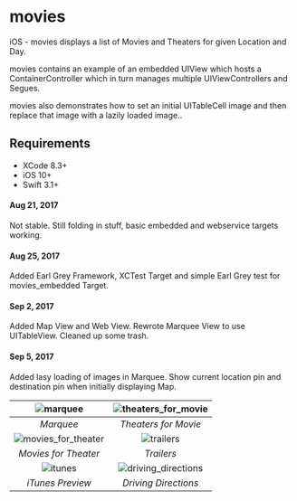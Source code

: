 # movies
iOS - movies displays a list of Movies and Theaters for given Location and Day.

movies contains an example of an embedded UIView which hosts a ContainerController which in turn manages multiple UIViewControllers and Segues.

movies also demonstrates how to set an initial UITableCell image and then replace that image with a lazily loaded image..

## Requirements

- XCode 8.3+
- iOS 10+
- Swift 3.1+


#### Aug 21, 2017
Not stable. Still folding in stuff, basic embedded and webservice targets working.

#### Aug 25, 2017
Added Earl Grey Framework, XCTest Target and simple Earl Grey test for movies_embedded Target.

#### Sep 2, 2017
Added Map View and Web View. Rewrote Marquee View to use UITableView. Cleaned up some trash.

#### Sep 5, 2017
Added lasy loading of images in Marquee. Show current location pin and destination pin when initially displaying Map.


![marquee](https://user-images.githubusercontent.com/4106530/30089364-21c7bf20-9261-11e7-823b-794557a4c284.png "Marquee") | ![theaters_for_movie](https://user-images.githubusercontent.com/4106530/30089368-253cb67e-9261-11e7-8bad-536ca0fc31bd.png "Theaters for Movie") |
:-------------------------:|:-------------------------:
*Marquee* | *Theaters for Movie* |
![movies_for_theater](https://user-images.githubusercontent.com/4106530/30089370-270bd368-9261-11e7-9a6a-29d667dc1e56.png "Movies for Theater") | ![trailers](https://user-images.githubusercontent.com/4106530/30089375-2a1f555c-9261-11e7-923d-22cbc7bf42b7.png "Trailers") |
*Movies for Theater* | *Trailers* |
![itunes](https://user-images.githubusercontent.com/4106530/30089385-36007a5e-9261-11e7-987c-97c8dcdcf388.png "iTunes Preview") | ![driving_directions](https://user-images.githubusercontent.com/4106530/30089388-3a0966b0-9261-11e7-8800-fb6752e8a7ab.png "Driving Directions") |
*iTunes Preview* | *Driving Directions*
